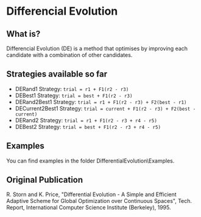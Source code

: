 # Differencial Evolution

## What is?
Differencial Evolution (DE) is a method that optimises by improving each candidate with a combination of other candidates.

## Strategies available so far
- DERand1 Strategy: ```trial = r1 + F1(r2 - r3)```
- DEBest1 Strategy: ```trial = best + F1(r2 - r3)```
- DERand2Best1 Strategy: ```trial = r1 + F1(r2 - r3) + F2(best - r1)```
- DECurrent2Best1 Strategy: ```trial = current + F1(r2 - r3) + F2(best - current)```
- DERand2 Strategy: ```trial = r1 + F1(r2 - r3 + r4 - r5)```
- DEBest2 Strategy: ```trial = best + F1(r2 - r3 + r4 - r5)```

## Examples
You can find examples in the folder DifferentialEvolution\Examples.

## Original Publication
R. Storn and K. Price, "Differential Evolution - A Simple and Efficient Adaptive Scheme for Global Optimization over Continuous Spaces", Tech. Report, International Computer Science Institute (Berkeley), 1995.
